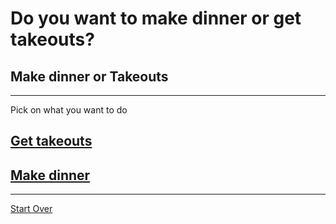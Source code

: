 # Do you want to make dinner or get takeouts?

## Make dinner or Takeouts
---

Pick on what you want to do
## [Get takeouts](Get-takeout.md)
## [Make dinner](Make-your-own-dinner.md)
---
[Start Over](../cooking-food.md)

